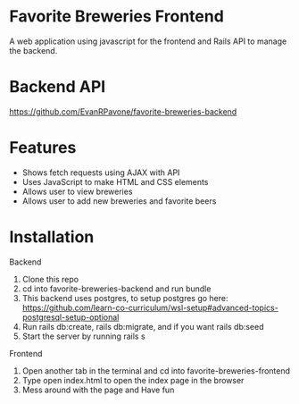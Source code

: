 # Favorite Breweries Frontend
A web application using javascript for the frontend and Rails API to manage the backend.

# Backend API

https://github.com/EvanRPavone/favorite-breweries-backend

# Features

- Shows fetch requests using AJAX with API
- Uses JavaScript to make HTML and CSS elements
- Allows user to view breweries
- Allows user to add new breweries and favorite beers

# Installation

Backend
1. Clone this repo
2. cd into favorite-breweries-backend and run bundle
3. This backend uses postgres, to setup postgres go here: https://github.com/learn-co-curriculum/wsl-setup#advanced-topics-postgresql-setup-optional
4. Run rails db:create, rails db:migrate, and if you want rails db:seed
5. Start the server by running rails s

Frontend
1. Open another tab in the terminal and cd into favorite-breweries-frontend
2. Type open index.html to open the index page in the browser
3. Mess around with the page and Have fun

